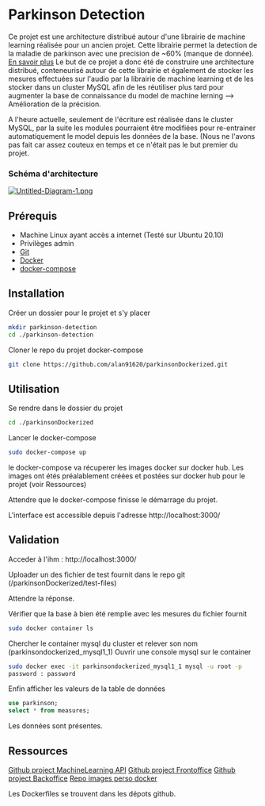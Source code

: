 # Parkinson Detection

Ce projet est une architecture distribué autour d'une librairie de machine learning réalisée pour un ancien projet. 
Cette librairie permet la detection de la maladie de parkinson avec une precision de ~60% (manque de donnée). [En savoir plus](https://medium.com/better-programming/diagnosing-parkinsons-disease-by-voice-using-linear-regression-in-python-73aad2712fba)
Le but de ce projet a donc été de construire une architecture distribué, conteneurisé autour de cette librairie et également de stocker les mesures effectuées sur l'audio par la librairie de machine learning et de les stocker dans un cluster MySQL afin de les réutiliser plus tard pour augmenter la base de connaissance du model de machine lerning --> Amélioration de la précision.

A l'heure actuelle, seulement de l'écriture est réalisée dans le cluster MySQL, par la suite les modules pourraient être modifiées pour re-entrainer automatiquement le model depuis les données de la base. (Nous ne l'avons pas fait car assez couteux en temps et ce n'était pas le but premier du projet.

### Schéma d'architecture

[![Untitled-Diagram-1.png](https://i.postimg.cc/XNDNpcz6/Untitled-Diagram-1.png)](https://postimg.cc/dDrcfdF5)

## Prérequis

- Machine Linux ayant accès a internet (Testé sur Ubuntu 20.10)
- Privilèges admin
- [Git](https://git-scm.com/book/fr/v2/Démarrage-rapide-Installation-de-Git)
- [Docker](https://docs.docker.com/get-docker/)
- [docker-compose](https://docs.docker.com/compose/install/)

## Installation

Créer un dossier pour le projet et s'y placer

```bash
mkdir parkinson-detection
cd ./parkinson-detection
```
Cloner le repo du projet docker-compose

```bash
git clone https://github.com/alan91620/parkinsonDockerized.git
```

## Utilisation

Se rendre dans le dossier du projet
```bash
cd ./parkinsonDockerized
```
Lancer le docker-compose
```bash
sudo docker-compose up
```
le docker-compose va récuperer les images docker sur docker hub.
Les images ont étés préalablement créées et postées sur docker hub pour le projet (voir Ressources)

Attendre que le docker-compose finisse le démarrage du projet.

L'interface est accessible depuis l'adresse http://localhost:3000/

## Validation

Acceder à l'ihm : http://localhost:3000/

Uploader un des fichier de test fournit dans le repo git (/parkinsonDockerized/test-files)

Attendre la réponse.

Vérifier que la base à bien été remplie avec les mesures du fichier fournit
```bash
sudo docker container ls
```
Chercher le container mysql du cluster et relever son nom (parkinsondockerized_mysql1_1)
Ouvrir une console mysql sur le container
```bash
sudo docker exec -it parkinsondockerized_mysql1_1 mysql -u root -p
password : password
```
Enfin afficher les valeurs de la table de données
```sql
use parkinson;
select * from measures;
```
Les données sont présentes.

## Ressources

[Github project MachineLearning API](https://github.com/alan91620/parkison-api)
[Github project Frontoffice](https://github.com/alan91620/frontparkinson)
[Github project Backoffice](https://github.com/alan91620/backparkinson)
[Repo images perso docker](https://hub.docker.com/repository/docker/tigroucharly/parkinson)

Les Dockerfiles se trouvent dans les dépots github.


